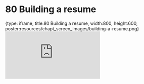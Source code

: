 # 80 Building a resume
 
{type: iframe, title:80 Building a resume, width:800, height:600, poster:resources/chapt_screen_images/building-a-resume.png}
![](https://datatrail-jhu.github.io/DataTrail_ReOrg/no_toc/building-a-resume.html)
 

 
